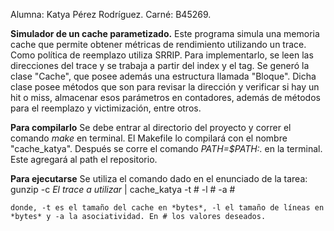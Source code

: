 Alumna: Katya Pérez Rodríguez.
Carné: B45269.

**Simulador de un cache parametizado.**
Este programa simula una memoria cache que permite obtener métricas de rendimiento utilizando un trace. Como política de reemplazo utiliza SRRIP. Para implementarlo, se leen las direcciones del trace y se trabaja a partir del index y el tag. Se generó la clase "Cache", que posee además una estructura llamada "Bloque". Dicha clase posee métodos que son para revisar la dirección y verificar si hay un hit o miss, almacenar esos parámetros en contadores, además de métodos para el reemplazo y victimización, entre otros.

**Para compilarlo**
Se debe entrar al directorio del proyecto y correr el comando *make* en terminal. El Makefile lo compilará con el nombre "cache_katya". Después se corre el comando *PATH=$PATH:.* en la terminal. Este agregará al path el repositorio.

**Para ejecutarse**
Se utiliza el comando dado en el enunciado de la tarea:
  gunzip -c  *El trace a utilizar* | cache_katya -t # -l # -a #

    donde, -t es el tamaño del cache en *bytes*, -l el tamaño de líneas en *bytes* y -a la asociatividad. En # los valores deseados.
